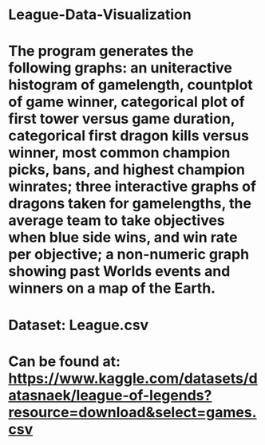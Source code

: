 # League-Data-Visualization
# The program generates the following graphs: an uniteractive histogram of gamelength, countplot of game winner, categorical plot of first tower versus game duration, categorical first dragon kills versus winner, most common champion picks, bans, and highest champion winrates; three interactive graphs of dragons taken for gamelengths, the average team to take objectives when blue side wins, and win rate per objective; a non-numeric graph showing past Worlds events and winners on a map of the Earth.
# Dataset: League.csv
# Can be found at: https://www.kaggle.com/datasets/datasnaek/league-of-legends?resource=download&select=games.csv
